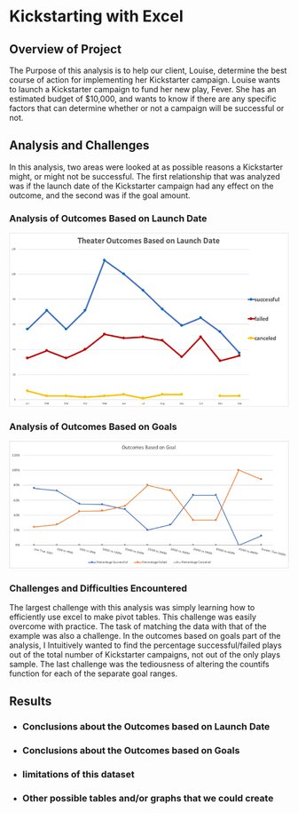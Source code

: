 # Kickstarting with Excel

## Overview of Project
The Purpose of this analysis is to help our client, Louise, determine the best course of action for implementing her Kickstarter campaign. Louise wants to launch a Kickstarter campaign to fund her new play, Fever. She has an estimated budget of $10,000, and wants to know if there are any specific factors that can determine whether or not a campaign will be successful or not. 

## Analysis and Challenges
In this analysis, two areas were looked at as possible reasons a Kickstarter might, or might not be successful. The first relationship that was analyzed was if the launch date of the Kickstarter campaign had any effect on the outcome, and the second was if the goal amount. 
### Analysis of Outcomes Based on Launch Date
![Theater Outcomes VS Launch Date](https://github.com/tylersojka/kickstarter-analysis/blob/master/Theater_Outcomes_vs_Launch.png)
### Analysis of Outcomes Based on Goals
![Theater Outcomes VS Goal](https://github.com/tylersojka/kickstarter-analysis/blob/master/Outcomes_vs_Goals.png)

### Challenges and Difficulties Encountered
The largest challenge with this analysis was simply learning how to efficiently use excel to make pivot tables. This challenge was easily overcome with practice. The task of matching the data with that of the example was also a challenge. In the outcomes based on goals part of the analysis, I Intuitively wanted to find the percentage successful/failed plays out of the total number of Kickstarter campaigns, not out of the only plays sample. The last challenge was the tediousness of altering the countifs function for each of the separate goal ranges.
## Results

- ### Conclusions about the Outcomes based on Launch Date

- ### Conclusions about the Outcomes based on Goals

- ### limitations of this dataset

- ### Other possible tables and/or graphs that we could create

